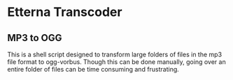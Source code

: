 # Etterna Transcoder
## MP3 to OGG

This is a shell script designed to transform large folders of files in the mp3 file format to ogg-vorbus.
Though this can be done manually, going over an entire folder of files can be time consuming and frustrating.

